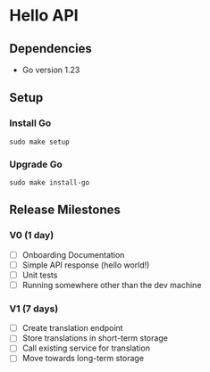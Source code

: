 # Hello API

## Dependencies

- Go version 1.23

## Setup
 
### Install Go
`sudo make setup`
 
### Upgrade Go
`sudo make install-go`

## Release Milestones
 
### V0 (1 day)
- [ ] Onboarding Documentation
- [ ] Simple API response (hello world!)
- [ ] Unit tests
- [ ] Running somewhere other than the dev machine
 
### V1 (7 days)
- [ ] Create translation endpoint
- [ ] Store translations in short-term storage
- [ ] Call existing service for translation
- [ ] Move towards long-term storage
